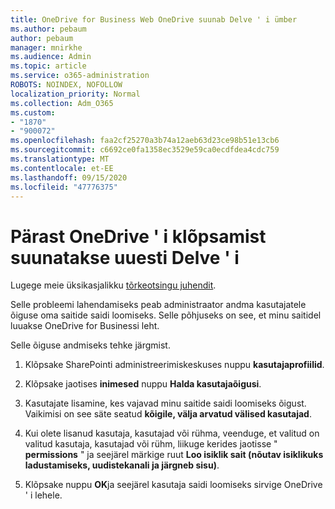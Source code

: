 ```yaml
---
title: OneDrive for Business Web OneDrive suunab Delve ' i ümber
ms.author: pebaum
author: pebaum
manager: mnirkhe
ms.audience: Admin
ms.topic: article
ms.service: o365-administration
ROBOTS: NOINDEX, NOFOLLOW
localization_priority: Normal
ms.collection: Adm_O365
ms.custom:
- "1870"
- "900072"
ms.openlocfilehash: faa2cf25270a3b74a12aeb63d23ce98b51e13cb6
ms.sourcegitcommit: c6692ce0fa1358ec3529e59ca0ecdfdea4cdc759
ms.translationtype: MT
ms.contentlocale: et-EE
ms.lasthandoff: 09/15/2020
ms.locfileid: "47776375"
---
```

# <a name="redirected-to-delve-after-you-click-onedrive"></a>Pärast OneDrive ' i klõpsamist suunatakse uuesti Delve ' i

Lugege meie üksikasjalikku [tõrkeotsingu juhendit](https://docs.microsoft.com/sharepoint/support/sites/troubleshooting-guide-for-sites-stopped-at-provisioning).

Selle probleemi lahendamiseks peab administraator andma kasutajatele õiguse oma saitide saidi loomiseks. Selle põhjuseks on see, et minu saitidel luuakse OneDrive for Businessi leht.

Selle õiguse andmiseks tehke järgmist.

1. Klõpsake SharePointi administreerimiskeskuses nuppu **kasutajaprofiilid**.

2. Klõpsake jaotises **inimesed** nuppu **Halda kasutajaõigusi**.

3. Kasutajate lisamine, kes vajavad minu saitide saidi loomiseks õigust. Vaikimisi on see säte seatud **kõigile, välja arvatud välised kasutajad**.

4. Kui olete lisanud kasutaja, kasutajad või rühma, veenduge, et valitud on valitud kasutaja, kasutajad või rühm, liikuge kerides jaotisse " **permissions** " ja seejärel märkige ruut **Loo isiklik sait (nõutav isiklikuks ladustamiseks, uudistekanali ja järgneb sisu)**.

5. Klõpsake nuppu **OK**ja seejärel kasutaja saidi loomiseks sirvige OneDrive ' i lehele.

